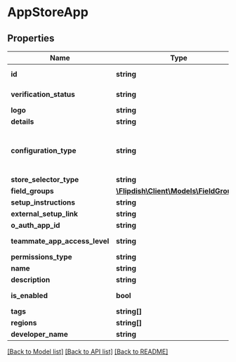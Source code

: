 # AppStoreApp

## Properties
Name | Type | Description | Notes
------------ | ------------- | ------------- | -------------
**id** | **string** | Unique App store app id | 
**verification_status** | **string** | Application verification status | 
**logo** | **string** | Logo | [optional] 
**details** | **string** | Details | 
**configuration_type** | **string** | Configuration type  &lt;example&gt;External link&lt;/example&gt;&lt;example&gt;Flipdish hosted&lt;/example&gt; | 
**store_selector_type** | **string** | Store selector type | 
**field_groups** | [**\Flipdish\\Client\Models\FieldGroup[]**](FieldGroup.md) | Field groups | [optional] 
**setup_instructions** | **string** | Setup instructions | [optional] 
**external_setup_link** | **string** | External setup link | [optional] 
**o_auth_app_id** | **string** | OAuth app id | 
**teammate_app_access_level** | **string** | Teammate app access level | [optional] 
**permissions_type** | **string** | Permissions type | 
**name** | **string** | Name | 
**description** | **string** | Description | 
**is_enabled** | **bool** | Is application enabled | [optional] 
**tags** | **string[]** | Tags | 
**regions** | **string[]** | Regions | 
**developer_name** | **string** | Developer Name | [optional] 

[[Back to Model list]](../README.md#documentation-for-models) [[Back to API list]](../README.md#documentation-for-api-endpoints) [[Back to README]](../README.md)


